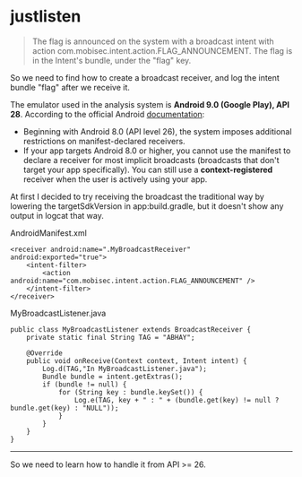# justlisten

> The flag is announced on the system with a broadcast intent with action com.mobisec.intent.action.FLAG\_ANNOUNCEMENT. The flag is in the Intent's bundle, under the "flag" key.

So we need to find how to create a broadcast receiver, and log the intent bundle "flag" after we receive it.

The emulator used in the analysis system is **Android 9.0 (Google Play), API 28**. According to the official Android [documentation](https://developer.android.com/guide/components/broadcasts#changes-system-broadcasts):

- Beginning with Android 8.0 (API level 26), the system imposes additional restrictions on manifest-declared receivers.
- If your app targets Android 8.0 or higher, you cannot use the manifest to declare a receiver for most implicit broadcasts (broadcasts that don't target your app specifically). You can still use a **context-registered** receiver when the user is actively using your app.

At first I decided to try receiving the broadcast the traditional way by lowering the targetSdkVersion in app:build.gradle, but it doesn't show any output in logcat that way.

AndroidManifest.xml

```
<receiver android:name=".MyBroadcastReceiver"  android:exported="true">
    <intent-filter>
        <action android:name="com.mobisec.intent.action.FLAG_ANNOUNCEMENT" />
    </intent-filter>
</receiver>
```

MyBroadcastListener.java

```
public class MyBroadcastListener extends BroadcastReceiver {
    private static final String TAG = "ABHAY";

    @Override
    public void onReceive(Context context, Intent intent) {
        Log.d(TAG,"In MyBroadcastListener.java");
        Bundle bundle = intent.getExtras();
        if (bundle != null) {
            for (String key : bundle.keySet()) {
                Log.e(TAG, key + " : " + (bundle.get(key) != null ? bundle.get(key) : "NULL"));
            }
        }
    }
}
```

----

So we need to learn how to handle it from API >= 26.

